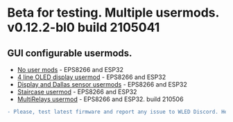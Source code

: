 # Beta for testing. Multiple usermods. v0.12.2-bl0 build 2105041

## GUI configurable usermods.

- [No user mods](https://github.com/srg74/WLED-wemos-shield/tree/master/resources/experimental/No_user_mods) - EPS8266 and ESP32
- [4 line OLED display usermod](https://github.com/srg74/WLED-wemos-shield/tree/master/resources/experimental/4_line_display) - EPS8266 and ESP32
- [Display and Dallas sensor usermods](https://github.com/srg74/WLED-wemos-shield/tree/master/resources/experimental/Display+Dallas_sensor) - EPS8266 and ESP32
- [Staircase usermod](https://github.com/srg74/WLED-wemos-shield/tree/master/resources/experimental/Staircase_usermod) - EPS8266 and ESP32
- [MultiRelays usermod](https://github.com/srg74/WLED-wemos-shield/tree/master/resources/experimental/MultiRelay) - EPS8266 and ESP32. build 210506

```diff
- Please, test latest firmware and report any issue to WLED Discord. Help highly anticipated and appreciated!
